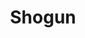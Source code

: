 ---
layout: place
title: "Shogun"
permalink: /texas/pearland/shogun.html
stateAbbr: TX
stateName: Texas
cityName: Pearland
seo:
  name: "Shogun"
  type: Restaurant
  links: null
description: "Shogun serves delicious sushi in Pearland, Texas. Try fresh Japanese dishes for a great dining experience. "
place_id: ChIJK5vBeDKTQIYRFgZ_jnIs20o
photos:
  - name: >-
      places/ChIJK5vBeDKTQIYRFgZ_jnIs20o/photos/AeeoHcLkxicD-nBSxEkrSWcQrQnVGc5ln3yoRMSb4krerSiXp_HMH6-RqHhWdF-kIEc0jU8xeAII5AfAGR3OPvymdAeAw_zPphBEGOU6KG1GbILDF2tYRFyh0hWYE-b9vKYRMChNEN171ZVTziTGt1cWGEDi7rb7lvAfozDcehH_aylDLB_Nk49pjarzj3OTy7gtKqDD1QEpMmhRUTsS9wZb6275hX94GuvMzvGPtrDlA4DcSbJ3P06yRzQa7xLWWU9I13LCLqML17DhxMgTNVGRgjVzwWRjCeUASErVN441EXi4iw
    widthPx: 3024
    heightPx: 4032
    authorAttributions:
      - displayName: Shogun
        uri: https://maps.google.com/maps/contrib/112637361357748450709
        photoUri: >-
          https://lh3.googleusercontent.com/a/ACg8ocLc3ew2UrOu32btMVjIOR6qtTDi5wCv1hBjdmuxE-hiRw0Xaw=s100-p-k-no-mo
    flagContentUri: >-
      https://www.google.com/local/imagery/report/?cb_client=maps_api_places.places_api&image_key=!1e10!2sAF1QipNTYnws00EjDC_2lsBO9pRn9n4scFDQJDXFD5Nu&hl=en-US
    googleMapsUri: >-
      https://www.google.com/maps/place//data=!3m4!1e2!3m2!1sAF1QipNTYnws00EjDC_2lsBO9pRn9n4scFDQJDXFD5Nu!2e10!4m2!3m1!1s0x8640933278c19b2b:0x4adb2c728e7f0616
  - name: >-
      places/ChIJK5vBeDKTQIYRFgZ_jnIs20o/photos/AeeoHcK22kcLmStOWmHIxbHUSv7p4uJG_zGFEcoVjJPoNUEgHYz43V9ubjcyp6H3ufG5_mKFhP_87Q9vVnz9DFgw66ijjfOkvlaVC5SOr9jpSHaZBXO3u352CHzAim_nAgk3mBRONmqS98tQjn-OLsOcsUrSYaZYHc9lim780crFfc0gG9Rrmw0uSpdBy74Td0kzwuwlk5KNBi2N3YBliTSauOw4PHXCYniIpoJCjKWs86bvFsc_BF7xEpJboAxEWfgmjaCJ5dhamNy_A8_7sf15enBWDiMrhP6M8NuJST6iaCW9_hmqPQigPle0E9kfEh_rcCME9PV2XSRO7wR5VNrNHCQRkkI6zSxLWHXXfnhKM7hnMQsRztmfldJVWQFj4afBZb-s5i1L9Gjws6mVhTI0sxh0F1BO0MOVkoLwwHBmH2c
    widthPx: 4080
    heightPx: 3072
    authorAttributions:
      - displayName: Mike Nguyen
        uri: https://maps.google.com/maps/contrib/108227740791583211280
        photoUri: >-
          https://lh3.googleusercontent.com/a-/ALV-UjXNauSONHzXBh832pdszoUM03RIz0CzM6fP5-M9hJ_kDf6XhSEvww=s100-p-k-no-mo
    flagContentUri: >-
      https://www.google.com/local/imagery/report/?cb_client=maps_api_places.places_api&image_key=!1e10!2sCIHM0ogKEICAgICrjJS-XQ&hl=en-US
    googleMapsUri: >-
      https://www.google.com/maps/place//data=!3m4!1e2!3m2!1sCIHM0ogKEICAgICrjJS-XQ!2e10!4m2!3m1!1s0x8640933278c19b2b:0x4adb2c728e7f0616
  - name: >-
      places/ChIJK5vBeDKTQIYRFgZ_jnIs20o/photos/AeeoHcI8yKxxYQgB-v-ItDb_FqdU8ne3uE09O9YLFFHfFex-6ffwt8OQWU686OpJn7NHXMWFjuZKhwCQKOoRH72t9ib76-3f8bUsAXmGHot8TSodJmTvkyYEIW-RxXayAMttSnxFIDqz2zRAfHroYy96DJnFulEMhSduABFGDUyrGey-5oZ3dG7YxF0YuECsJqdI7n-cJ0Dr9G0qohz8fbhUnNACmXCPnCZR7Ojd4VNahbyLqz5yJZqIkx-OGxLxNhkGKBZOGKUHYsrpaOeOiLvN3kBJZfNT5IAA8FpbR4pize43yBEbWVA-LLToQXjUjMn1UtlPBWsbBVZseLTuhMqgFmB-e003kEKX-0CocWJeL_SgVHiCD8B5m_49HutjV2GFqOsJVPLRHNU7yMsWGPRSe3WshXQevXgD5Z_pAqx-__bjR31s
    widthPx: 3600
    heightPx: 4800
    authorAttributions:
      - displayName: Mike Cloutier
        uri: https://maps.google.com/maps/contrib/114717255583945266646
        photoUri: >-
          https://lh3.googleusercontent.com/a-/ALV-UjXf-pDDE-ohi93GpmFhCFfWkbeClyZ_SFbe2Ot9IuuBPJGj9RA=s100-p-k-no-mo
    flagContentUri: >-
      https://www.google.com/local/imagery/report/?cb_client=maps_api_places.places_api&image_key=!1e10!2sCIHM0ogKEICAgMCQxMie3gE&hl=en-US
    googleMapsUri: >-
      https://www.google.com/maps/place//data=!3m4!1e2!3m2!1sCIHM0ogKEICAgMCQxMie3gE!2e10!4m2!3m1!1s0x8640933278c19b2b:0x4adb2c728e7f0616
  - name: >-
      places/ChIJK5vBeDKTQIYRFgZ_jnIs20o/photos/AeeoHcJMp5xiFHYHQsxnvZ1688uUJ2SYe0mpoDrCGOOXJEpD37mQQeOGmO37lP9lrXgEygkeqvqsgkPdobWu5Ud3r-etMrLxAlw55Ln9WI4NNxVLBd15Z-OW-t-nh5Nr1Mu4y1elMnlAtqT0RGaKcvMQ0VYQ0r3jiYEQfgOgOlEgG6EIZAX-RiptPvVQeK0ufCVfNrhz8QhNgVPgItmfTdn7aRcYdUt5DLEne1-0ypHdfNY84WWDy2aWo18FAwSK6_dOE7HPT1Dp8-pMX_-ondUSU6Z7bWTlMEs15C6SSQsfTc_cNn1hKRnb-gKYWjWdqS-899bg-Gc8DNcdcSGGOz6tJ30E4GU9hNeUWrNNcWJjryIye6Fw7o2Ph-p62hlbDM3159JNtBBpnHSrMqwSS8bvtwYga_beURsd6R_Tr4z2Kqs
    widthPx: 4000
    heightPx: 2252
    authorAttributions:
      - displayName: Ronald van Zwieten
        uri: https://maps.google.com/maps/contrib/101552379171352549841
        photoUri: >-
          https://lh3.googleusercontent.com/a/ACg8ocK1IK4iDaEwb4RCUWFLDQqPmGVGg7lwv2Cm3GqeV_FvsyrQ6A=s100-p-k-no-mo
    flagContentUri: >-
      https://www.google.com/local/imagery/report/?cb_client=maps_api_places.places_api&image_key=!1e10!2sCIHM0ogKEICAgIDrop2fYA&hl=en-US
    googleMapsUri: >-
      https://www.google.com/maps/place//data=!3m4!1e2!3m2!1sCIHM0ogKEICAgIDrop2fYA!2e10!4m2!3m1!1s0x8640933278c19b2b:0x4adb2c728e7f0616
  - name: >-
      places/ChIJK5vBeDKTQIYRFgZ_jnIs20o/photos/AeeoHcL8F8qAedXViQuwmpy0PV8urF8bBsvAtfKhX_mpAVZGc4s7tvipp4QKORFAWiyVyv0rt0zu0ce6D40hQQ7SmSqzOVv-4OXhU-GW0gIDJnroyJsaGfHuvOPOy5TwZ0ch-CGvN_fBv6lbkSxubIrHd3cpPLQPTgW1rHZzHS1OD-QCoNDmgW2Iz3o8QzfWHjbi8zqz2rL3ad0SUbSiRSwaLfodlFH7I9Yy53S3bCc_m61yjZoiNQJWeJILYvI2xL2JnKD_YhTz1y8hK23VwSP8_y0TI2VMgI8Kt60H605xbOLAl0vy_lloEFqFCmV2Ptl-tb20z8AoHutA3C8RAHt67UbWY4UCAbhX1TXoyRShse4BhK-09SGx2zWCE6SbLw-N_eziNh880n_6XIdDPdrwfledBv7inrDa_pZ557cLH9OX3g
    widthPx: 4032
    heightPx: 3024
    authorAttributions:
      - displayName: Nathan McCall
        uri: https://maps.google.com/maps/contrib/113600071785316946122
        photoUri: >-
          https://lh3.googleusercontent.com/a-/ALV-UjVWfbAYTNouAh0dBJeCAxHatm4kBR3YM4dP6Ixtq1Xx2M84M-r5=s100-p-k-no-mo
    flagContentUri: >-
      https://www.google.com/local/imagery/report/?cb_client=maps_api_places.places_api&image_key=!1e10!2sCIHM0ogKEICAgIDe9PTuEw&hl=en-US
    googleMapsUri: >-
      https://www.google.com/maps/place//data=!3m4!1e2!3m2!1sCIHM0ogKEICAgIDe9PTuEw!2e10!4m2!3m1!1s0x8640933278c19b2b:0x4adb2c728e7f0616
  - name: >-
      places/ChIJK5vBeDKTQIYRFgZ_jnIs20o/photos/AeeoHcJWBwSOKNs9wbk1ECEuMQVA2h0MPWchbZX_l0Z-ONNOsaWelbmA-XFZq8qVFAD3Z9yOCaagVxOhTimaapGq9qFsev9nW3hzRnB2_WBY4JkNwBvH36KjcrwkySRk7xf4BSfPsisyw4jjCM8x3Flp0deM9N4ODpzjlQauCIJSUm0l-XSs6YLNBe4Lt3tYa5JJrc0KJFqy13u7pSJ8pGFc-8EqfwKOlJLtpIB27LQALS6120p1NnGRcLBrenun58rdPg-2d6BjpMAM5ApAzWNH12cpYOFnvLqRdo_MhzBhlx7n_6YBcR6p7j1XjwnQzWBCOlFOmGaTqIqxwrVZagrwOlJR6wAQxoh0FPZHvdtmp1lkIavOYPS02HimtfSjWeIOwYpXau98k8oRtKpFoVtxXPs98Rqv05a6zd59uo8od_0
    widthPx: 3024
    heightPx: 4032
    authorAttributions:
      - displayName: EscobarDesigns
        uri: https://maps.google.com/maps/contrib/104653818611616229455
        photoUri: >-
          https://lh3.googleusercontent.com/a-/ALV-UjVvc1TO77XYI6VVHqFczyE4VGnjOUblGbN3eixAg_1T-fJex4sfLw=s100-p-k-no-mo
    flagContentUri: >-
      https://www.google.com/local/imagery/report/?cb_client=maps_api_places.places_api&image_key=!1e10!2sCIHM0ogKEICAgICambbSag&hl=en-US
    googleMapsUri: >-
      https://www.google.com/maps/place//data=!3m4!1e2!3m2!1sCIHM0ogKEICAgICambbSag!2e10!4m2!3m1!1s0x8640933278c19b2b:0x4adb2c728e7f0616
  - name: >-
      places/ChIJK5vBeDKTQIYRFgZ_jnIs20o/photos/AeeoHcJX_CwAl-8-felCLT0DqqMK47bwHd-y2XHxYyAkhr28PuWVndhzh0VSRqebcAVttCPBrXnY2-DoC3rl-BNPv2Dug5hE6Powys767pkra9BUCJrZLHut52j-16q86HuDHby_tZqy7T0y9L3-o3mds3DvQMcZwZt12dch_ZSAPG1_grHe0tD2II7HVZAqu9Bv9kdHJ4TRvUrckD1ApdMceJ7ETfUzhlOarPMKuSQH16jXXePT1E0FQgsHMIMP_jt91OVfAHts8otn9-Yzf4nDtPxptjfsxAEctBc5rPMOd9B8AhgoFfvPz26YJD64U6UEJfmntsEZ5XW4G-c49kCHepdkwr8_BkblapLbHNVeFmBx0WYv25cx_ngj6ToyaSfxQSqJ7UOyn28QWG6BTLtEtOm0OYKrdjUFSYhFP7QYISKWQkoA
    widthPx: 4080
    heightPx: 3060
    authorAttributions:
      - displayName: Danielle Flores
        uri: https://maps.google.com/maps/contrib/108091599200379341672
        photoUri: >-
          https://lh3.googleusercontent.com/a-/ALV-UjVQeWpLCJKqpWvG7B695yThPfhiOILbrX2bIkAv0y1u69sGxjuwnQ=s100-p-k-no-mo
    flagContentUri: >-
      https://www.google.com/local/imagery/report/?cb_client=maps_api_places.places_api&image_key=!1e10!2sCIHM0ogKEICAgMCIkruO0AE&hl=en-US
    googleMapsUri: >-
      https://www.google.com/maps/place//data=!3m4!1e2!3m2!1sCIHM0ogKEICAgMCIkruO0AE!2e10!4m2!3m1!1s0x8640933278c19b2b:0x4adb2c728e7f0616
  - name: >-
      places/ChIJK5vBeDKTQIYRFgZ_jnIs20o/photos/AeeoHcKmeb1Kb96oOp-SrGRq_IHY_87pN-VQyPkaZUq8dqN7JvLlCBriZt2u6kjBkoK1Ax4NLJpigNdACUQhv7N4bHauKu4Mvy4yOer7dnEWxbB-lpcEjI4HXcYJHTilmsqhVgA8AwRdDTsRBVlcm4fn7bDEqZVylzUdd408MsIGrSKKXSm8R_jNzkKaBRGKOhhs_O-4yc6VBKUt-QZCwVwp_0czMV7Hfud-y_FMM86g0BIbTMIl39GruK-ucg03hVnEiTpqpACvL6oGxb_7wd1K3B5LB-H-qQb0LuEFVIrLftUI-j3YkBAI1VBnh4juu4GhzNciefD-0-93bvUoi5XLcMD1g3_MAIKTM9P56WVc3GKTDMuyZZc0SLYY6atgrWoS95N7hYy71i9tLAcoO3y3ur8iqg_m4g_iu6OBkG2fjNxbVlPR
    widthPx: 4032
    heightPx: 3024
    authorAttributions:
      - displayName: Nia Y
        uri: https://maps.google.com/maps/contrib/109007964361760132721
        photoUri: >-
          https://lh3.googleusercontent.com/a-/ALV-UjUHnBEuK_g_M-SAI6Vq-Z8IiJJAys98gGuhYIRibE_RLMlDigqb=s100-p-k-no-mo
    flagContentUri: >-
      https://www.google.com/local/imagery/report/?cb_client=maps_api_places.places_api&image_key=!1e10!2sCIHM0ogKEICAgIDOmL3C2wE&hl=en-US
    googleMapsUri: >-
      https://www.google.com/maps/place//data=!3m4!1e2!3m2!1sCIHM0ogKEICAgIDOmL3C2wE!2e10!4m2!3m1!1s0x8640933278c19b2b:0x4adb2c728e7f0616
  - name: >-
      places/ChIJK5vBeDKTQIYRFgZ_jnIs20o/photos/AeeoHcIO90g1_HlGGkVEdne0Dl8vh5-Rv14fxUFGUENO49qA9aTUrgulKHVS9e1zyX4kjIki179BwDlcnOv77l7f0x66qz1WitlOwPpR32qHvdWTyYt3QZbpHI9887fllFLJLIX9LC93T4kgGcDTNmYxo8J2zNUCikJFmE14CI1G-IQ6-htZnwjemDJFdHDHL-s1yTTBBEE32xT2uFf9rcwVEahj4YNLxj-RIqW-pOO5rtGTgEtz60XpCXsspn5iFHq6bNJgAKGOVKLfBnm7gK5-xjQWDqTlx_Ye9xITexFRY_cB1X4U-wsjH1H6QMaYPHCmFEuE55LdkcY0dz8EJ7dZdeaWjnFbsS7I4TPqW4G44H60MOpRN2w3k5QTKSwhN0Qqx5-bjsBH-aCMEMuDz67lJqB627SZvtQLtJ48J3UMUlk
    widthPx: 4032
    heightPx: 3024
    authorAttributions:
      - displayName: Kali Moon
        uri: https://maps.google.com/maps/contrib/112329622609877573804
        photoUri: >-
          https://lh3.googleusercontent.com/a-/ALV-UjXTlciZZ6EoKZgUEa2UzwTTp2PueHr_SxmFii7GutisURtv4TOY=s100-p-k-no-mo
    flagContentUri: >-
      https://www.google.com/local/imagery/report/?cb_client=maps_api_places.places_api&image_key=!1e10!2sCIHM0ogKEICAgMCgiaC3WQ&hl=en-US
    googleMapsUri: >-
      https://www.google.com/maps/place//data=!3m4!1e2!3m2!1sCIHM0ogKEICAgMCgiaC3WQ!2e10!4m2!3m1!1s0x8640933278c19b2b:0x4adb2c728e7f0616
  - name: >-
      places/ChIJK5vBeDKTQIYRFgZ_jnIs20o/photos/AeeoHcIBoV069ibKrE4Fp2Lm6djMIjhLHuEXbvQ5NN2dYTgLb-M6NcEs5wPZZmnkjIODKknFYgBhzxkQjDcwV8SNNkxfb9KYRHRKxjpNGAHw7r_p6KuXNaeGE8_haLaQT8awit8x73PuQ54jXKM-gEw_4oUcn4RzW8LHcJzTrVjgVHu57R18Ua8nqCQKdr_zREs41MqmU0_W3-gOQZj6xhkHqi5PIbulc9iGa2_-oj5BqYHd2cgVhCblutyNe5R5wh7SD4p9Zk57NdZzOmgZ4zTbjO5h3OzaQ2yyI51GAJCP0PTy3l38gIWJenkIDOOM54oxJrAIGTY7NJ2gPcmsLt3hcC9huiPNSu_HNZlitj1Z-7DPlOJRiYyRAR_UfqeuQPsQS4Wfg3UoYmxO6PX1uAYcV2-Ocpk59l-D6vMhLH-hzGJ4Og73
    widthPx: 4032
    heightPx: 3024
    authorAttributions:
      - displayName: Clarissa Gardner Warren
        uri: https://maps.google.com/maps/contrib/106665227021628646298
        photoUri: >-
          https://lh3.googleusercontent.com/a-/ALV-UjUYHv5kkrizFUxHF0YIdRpb7WKR8eeKXmRfwRUNfB5_AWQXdiI=s100-p-k-no-mo
    flagContentUri: >-
      https://www.google.com/local/imagery/report/?cb_client=maps_api_places.places_api&image_key=!1e10!2sCIHM0ogKEICAgID6orqMvAE&hl=en-US
    googleMapsUri: >-
      https://www.google.com/maps/place//data=!3m4!1e2!3m2!1sCIHM0ogKEICAgID6orqMvAE!2e10!4m2!3m1!1s0x8640933278c19b2b:0x4adb2c728e7f0616
address: 11200 Broadway St, Pearland, TX 77584, USA
street: 11200 Broadway St
city: Pearland
state: TX
zip: '77584'
country: USA
neighborhood: null
latitude: '29.554070'
longitude: '-95.393640'
accessibility_options:
  wheelchairAccessibleParking: true
  wheelchairAccessibleEntrance: true
  wheelchairAccessibleRestroom: true
  wheelchairAccessibleSeating: true
business_status: OPERATIONAL
name: Shogun
google_maps_links:
  directionsUri: >-
    https://www.google.com/maps/dir//''/data=!4m7!4m6!1m1!4e2!1m2!1m1!1s0x8640933278c19b2b:0x4adb2c728e7f0616!3e0
  placeUri: https://maps.google.com/?cid=5393953849234884118
  writeAReviewUri: >-
    https://www.google.com/maps/place//data=!4m3!3m2!1s0x8640933278c19b2b:0x4adb2c728e7f0616!12e1
  reviewsUri: >-
    https://www.google.com/maps/place//data=!4m4!3m3!1s0x8640933278c19b2b:0x4adb2c728e7f0616!9m1!1b1
  photosUri: >-
    https://www.google.com/maps/place//data=!4m3!3m2!1s0x8640933278c19b2b:0x4adb2c728e7f0616!10e5
primary_type: Japanese Restaurant
opening_hours:
  regular: null
  current: null
secondary_opening_hours:
  regular:
    weekdayDescriptions: null
    type: null
  current:
    weekdayDescriptions: null
    type: null
phone: null
price_level: null
price_range: null
rating: null
rating_count: 0
website: null
reviews: null
parking_options: null
payment_options: null
allow_dogs: null
curbside_pickup: null
delivery: null
dine_in: null
good_for_children: null
good_for_groups: null
good_for_sports: null
live_music: null
menu_for_children: null
outdoor_seating: null
reservable: null
restroom: null
serves_beer: null
serves_breakfast: null
serves_brunch: null
serves_cocktails: null
serves_coffee: null
serves_dinner: null
serves_dessert: null
serves_lunch: null
serves_vegetarian_food: null
serves_wine: null
takeout: null
update_category: essentials
summary: null

---